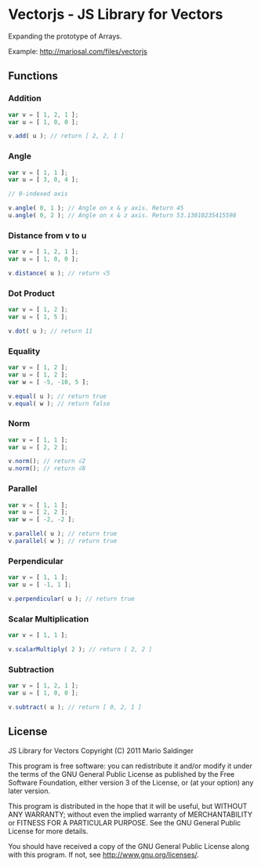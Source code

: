 # Vectorjs - JS Library for Vectors #

Expanding the prototype of Arrays.

Example: <http://mariosal.com/files/vectorjs>

## Functions ##

### Addition ###

```javascript
var v = [ 1, 2, 1 ];
var u = [ 1, 0, 0 ];

v.add( u ); // return [ 2, 2, 1 ]
```

### Angle ###

```javascript
var v = [ 1, 1 ];
var u = [ 3, 0, 4 ];

// 0-indexed axis

v.angle( 0, 1 ); // Angle on x & y axis. Return 45
u.angle( 0, 2 ); // Angle on x & z axis. Return 53.13010235415598
```

### Distance from v to u ###

```javascript
var v = [ 1, 2, 1 ];
var u = [ 1, 0, 0 ];

v.distance( u ); // return √5
```

### Dot Product ###

```javascript
var v = [ 1, 2 ];
var u = [ 1, 5 ];

v.dot( u ); // return 11
```

### Equality ###

```javascript
var v = [ 1, 2 ];
var u = [ 1, 2 ];
var w = [ -5, -10, 5 ];

v.equal( u ); // return true
v.equal( w ); // return false
```

### Norm ###

```javascript
var v = [ 1, 1 ];
var u = [ 2, 2 ];

v.norm(); // return √2
u.norm(); // return √8
```

### Parallel ###

```javascript
var v = [ 1, 1 ];
var u = [ 2, 2 ];
var w = [ -2, -2 ];

v.parallel( u ); // return true
v.parallel( w ); // return true
```

### Perpendicular ###

```javascript
var v = [ 1, 1 ];
var u = [ -1, 1 ];

v.perpendicular( u ); // return true
```

### Scalar Multiplication ###

```javascript
var v = [ 1, 1 ];

v.scalarMultiply( 2 ); // return [ 2, 2 ]
```

### Subtraction ###

```javascript
var v = [ 1, 2, 1 ];
var u = [ 1, 0, 0 ];

v.subtract( u ); // return [ 0, 2, 1 ]
```

## License ##

JS Library for Vectors
Copyright (C) 2011  Mario Saldinger

This program is free software: you can redistribute it and/or modify
it under the terms of the GNU General Public License as published by
the Free Software Foundation, either version 3 of the License, or
(at your option) any later version.

This program is distributed in the hope that it will be useful,
but WITHOUT ANY WARRANTY; without even the implied warranty of
MERCHANTABILITY or FITNESS FOR A PARTICULAR PURPOSE.  See the
GNU General Public License for more details.

You should have received a copy of the GNU General Public License
along with this program.  If not, see <http://www.gnu.org/licenses/>.
